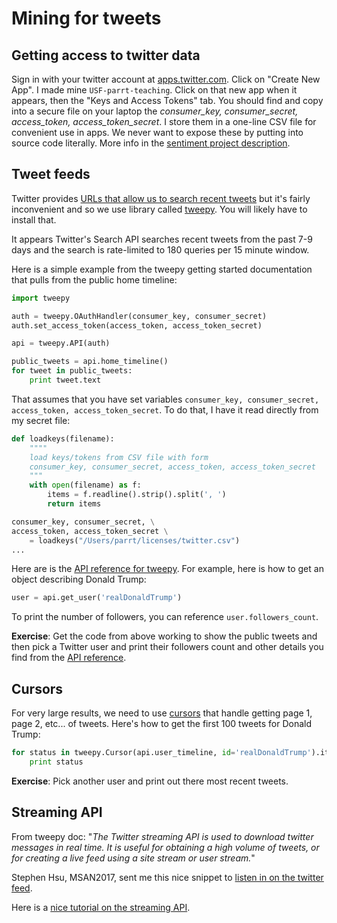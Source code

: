 # Mining for tweets

## Getting access to twitter data

Sign in with your twitter account at [apps.twitter.com](https://apps.twitter.com/). Click on "Create New App". I made mine `USF-parrt-teaching`.  Click on that new app when it appears, then the "Keys and Access Tokens" tab. You should find and copy into a secure file on your laptop the *consumer_key, consumer_secret, access_token, access_token_secret*.  I store them in a one-line CSV file for convenient use in apps. We never want to expose these by putting into source code literally. More info in the [sentiment project description](https://github.com/parrt/msds692/blob/master/hw/sentiment.md).

## Tweet feeds

Twitter provides [URLs that allow us to search recent tweets](https://developer.twitter.com/en/docs/tweets/search/overview) but it's fairly inconvenient and so we use library called [tweepy](http://tweepy.readthedocs.io/en/v3.5.0/).  You will likely have to install that.

It appears Twitter's Search API searches recent tweets from the past 7-9 days and the search is rate-limited to 180 queries per 15 minute window.

Here is a simple example from the tweepy getting started documentation that pulls from the public home timeline:

```python
import tweepy

auth = tweepy.OAuthHandler(consumer_key, consumer_secret)
auth.set_access_token(access_token, access_token_secret)

api = tweepy.API(auth)

public_tweets = api.home_timeline()
for tweet in public_tweets:
    print tweet.text
```

That assumes that you have set variables `consumer_key, consumer_secret, access_token, access_token_secret`. To do that, I have it read directly from my secret file:

```python
def loadkeys(filename):
    """"
    load keys/tokens from CSV file with form
    consumer_key, consumer_secret, access_token, access_token_secret
    """
    with open(filename) as f:
        items = f.readline().strip().split(', ')
        return items

consumer_key, consumer_secret, \
access_token, access_token_secret \
    = loadkeys("/Users/parrt/licenses/twitter.csv")
...
```

Here are is the [API reference for tweepy](http://tweepy.readthedocs.io/en/v3.5.0/api.html).  For example, here is how to get an object describing Donald Trump:

```python
user = api.get_user('realDonaldTrump')
```

To print the number of followers, you can reference `user.followers_count`.

**Exercise**:  Get the code from above working to show the public tweets and then pick a Twitter user and print their followers count and other details you find from the [API reference](http://docs.tweepy.org/en/v3.5.0/api.html?highlight=get_user#API.get_user).

## Cursors

For very large results, we need to use [cursors](http://tweepy.readthedocs.io/en/v3.5.0/cursor_tutorial.html) that handle getting page 1, page 2, etc... of tweets. Here's how to get the first 100 tweets for Donald Trump:

```python
for status in tweepy.Cursor(api.user_timeline, id='realDonaldTrump').items(100):
    print status
```

**Exercise**: Pick another user and print out there most recent tweets.

## Streaming API

From tweepy doc: "*The Twitter streaming API is used to download twitter messages in real time. It is useful for obtaining a high volume of tweets, or for creating a live feed using a site stream or user stream.*"

Stephen Hsu, MSAN2017, sent me this nice snippet to [listen in on the twitter feed](https://github.com/parrt/msds692/blob/master/notes/code/twitter/tweetstream.py).

Here is a [nice tutorial on the streaming API](https://www.dataquest.io/blog/streaming-data-python/).
